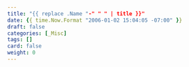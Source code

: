 ```yaml
---
title: "{{ replace .Name "-" " " | title }}"
date: {{ time.Now.Format "2006-01-02 15:04:05 -07:00" }}
draft: false
categories: [_Misc]
tags: []
card: false
weight: 0
---
```


